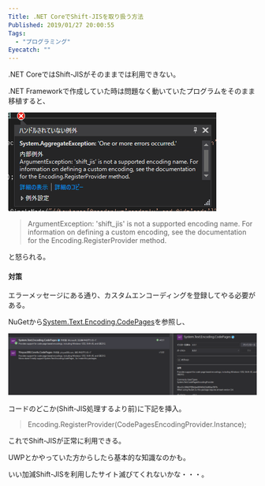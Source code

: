 ```yaml
---
Title: .NET CoreでShift-JISを取り扱う方法
Published: 2019/01/27 20:00:55
Tags:
  - "プログラミング"
Eyecatch: ""
---
```

.NET CoreではShift-JISがそのままでは利用できない。  

.NET Frameworkで作成していた時は問題なく動いていたプログラムをそのまま移植すると、  

![](20190127194150.png)   

> ArgumentException: 'shift_jis' is not a supported encoding name. For information on defining a custom encoding, see the documentation for the Encoding.RegisterProvider method.  

と怒られる。  

#### 対策  

エラーメッセージにある通り、カスタムエンコーディングを登録してやる必要がある。  

NuGetから[System.Text.Encoding.CodePages](https://www.nuget.org/packages/System.Text.Encoding.CodePages/)を参照し、  

![](20190127194316.png)   

コードのどこか(Shift-JIS処理するより前)に下記を挿入。  

>Encoding.RegisterProvider(CodePagesEncodingProvider.Instance);  

これでShift-JISが正常に利用できる。  

UWPとかやっていた方からしたら基本的な知識なのかも。  

いい加減Shift-JISを利用したサイト滅びてくれないかな・・・。  
